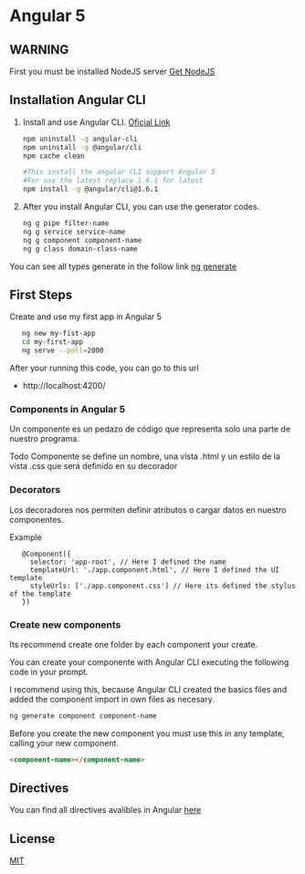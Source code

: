 # Angular 5

## WARNING 
First you must be installed NodeJS server [Get NodeJS](https://nodejs.org/en/download/)


## Installation Angular CLI

1. Install and use Angular CLI. [Oficial Link](https://cli.angular.io/)
    
   ```bash
   npm uninstall -g angular-cli
   npm uninstall -g @angular/cli
   npm cache clean
   
   #This install the angular CLI support Angular 5
   #For use the latest replace 1.6.1 for latest
   npm install -g @angular/cli@1.6.1
   ```

2. After you install Angular CLI, you can use the generator codes.

    ```bash
    ng g pipe filter-name
    ng g service service-name
    ng g component component-name
    ng g class domain-class-name
    ```
 You can see all types generate in the follow link [ng generate](https://angular.io/cli/generate#ng-generate)
 

## First Steps

Create and use my first app in Angular 5

```bash
   ng new my-fist-app
   cd my-first-app
   ng serve --poll=2000
```

After your running this code, you can go to this url

- http://localhost:4200/

### Components in Angular 5

Un componente es un pedazo de código que representa solo una parte de nuestro programa.

Todo Componente se define un nombre, una vista .html y un estilo de la vista .css que será definido en su decorador

### Decorators

Los decoradores nos permiten definir atributos o cargar datos en nuestro componentes.

Example

```angular2
   @Component({
     selector: 'app-root', // Here I defined the name
     templateUrl: './app.component.html', // Here I defined the UI template
     styleUrls: ['./app.component.css'] // Here its defined the stylus of the template
   })
``` 
### Create new components

Its recommend create one folder by each component your create.

You can create your componente with Angular CLI executing the following code in your prompt.

I recommend using this, because Angular CLI created the basics files and added the component import in own files as necesary.

```bash
ng generate component component-name
```

Before you create the new component you must use this in any template, calling your new component.

```html
<component-name></component-name>
```

## Directives

You can find all directives avalibles in Angular [here](https://angular.io/api/common#directives)


## License
[MIT](https://choosealicense.com/licenses/mit/)
